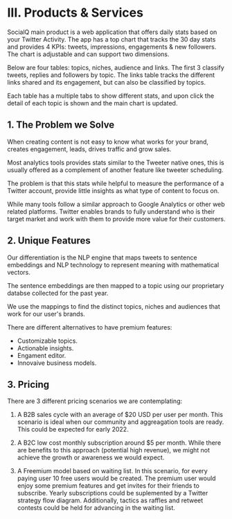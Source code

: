 # III. Products & Services

SocialQ main product is a web application that offers daily stats based on your Twitter Activity.
The app has a top chart that tracks the 30 day stats and provides 4 KPIs: tweets, impressions, engagements & new followers. The chart is adjustable and can support two dimensions.

Below are four tables: topics, niches, audience and links.
The first 3 classify tweets, replies and followers by topic.
The links table tracks the different links shared and its engagement, but can also be classified by topics.

Each table has a multiple tabs to show different stats, and upon click the detail of each topic is shown and the main chart is updated.

## 1. The Problem we Solve

When creating content is not easy to know what works for your brand, creates engagement, leads, drives traffic and grow sales. 

Most analytics tools provides stats similar to the Tweeter native ones, this is usually offered as a complement of another feature like tweeter scheduling. 

The problem is that this stats while helpful to measure the performance of a Twitter account, provide little insights as what type of content to focus on.

While many tools follow a similar approach to Google Analytics or other web related platforms. Twitter enables brands to fully understand who is their target market and work with them to provide more value for their customers.

## 2. Unique Features

Our differentiation is the NLP engine that maps tweets to sentence embeddings and NLP technology to represent meaning with mathematical vectors.

The sentence embeddings are then mapped to a topic using our proprietary databse collected for the past year.

We use the mappings to find the distinct topics, niches and audiences that work for our user's brands.

There are different alternatives to have premium features:
* Customizable topics.
* Actionable insights.
* Engament editor.
* Innovaive business models.

## 3. Pricing

There are 3 different pricing scenarios we are contemplating:

1. A B2B sales cycle with an average of $20 USD per user per month. This scenario is ideal when our community and aggreagation tools are ready. This could be expected for early 2022.

2. A B2C low cost monthly subscription around $5 per month. While there are benefits to this approach (potential high revenue), we might not achieve the growth or awareness we would expect.

3. A Freemium model based on waiting list. In this scenario, for every paying user 10 free users would be created. The premium user would enjoy some premium features and get invites for their friends to subscribe. Yearly subscriptions could be suplemented by a Twitter strategy flow diagram. Additionally, tactics as raffles and retweet contests could be held for advancing in the waiting list.
